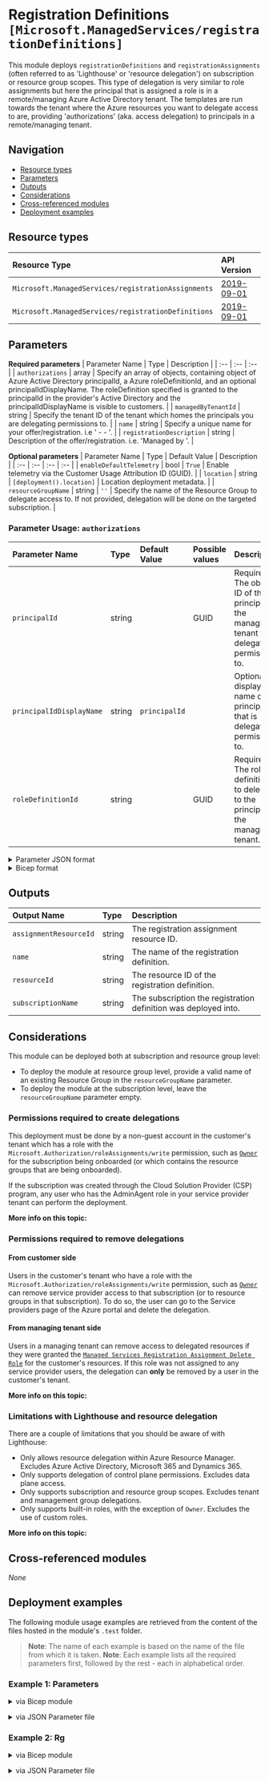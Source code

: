 # Registration Definitions `[Microsoft.ManagedServices/registrationDefinitions]`

This module deploys `registrationDefinitions` and `registrationAssignments` (often referred to as 'Lighthouse' or 'resource delegation')
on subscription or resource group scopes. This type of delegation is very similar to role assignments but here the principal that is
assigned a role is in a remote/managing Azure Active Directory tenant. The templates are run towards the tenant where
the Azure resources you want to delegate access to are, providing 'authorizations' (aka. access delegation) to principals in a
remote/managing tenant.

## Navigation

- [Resource types](#Resource-types)
- [Parameters](#Parameters)
- [Outputs](#Outputs)
- [Considerations](#Considerations)
- [Cross-referenced modules](#Cross-referenced-modules)
- [Deployment examples](#Deployment-examples)

## Resource types

| Resource Type | API Version |
| :-- | :-- |
| `Microsoft.ManagedServices/registrationAssignments` | [2019-09-01](https://docs.microsoft.com/en-us/azure/templates/Microsoft.ManagedServices/2019-09-01/registrationAssignments) |
| `Microsoft.ManagedServices/registrationDefinitions` | [2019-09-01](https://docs.microsoft.com/en-us/azure/templates/Microsoft.ManagedServices/2019-09-01/registrationDefinitions) |

## Parameters

**Required parameters**
| Parameter Name | Type | Description |
| :-- | :-- | :-- |
| `authorizations` | array | Specify an array of objects, containing object of Azure Active Directory principalId, a Azure roleDefinitionId, and an optional principalIdDisplayName. The roleDefinition specified is granted to the principalId in the provider's Active Directory and the principalIdDisplayName is visible to customers. |
| `managedByTenantId` | string | Specify the tenant ID of the tenant which homes the principals you are delegating permissions to. |
| `name` | string | Specify a unique name for your offer/registration. i.e '<Managing Tenant> - <Remote Tenant> - <ResourceName>'. |
| `registrationDescription` | string | Description of the offer/registration. i.e. 'Managed by <Managing Org Name>'. |

**Optional parameters**
| Parameter Name | Type | Default Value | Description |
| :-- | :-- | :-- | :-- |
| `enableDefaultTelemetry` | bool | `True` | Enable telemetry via the Customer Usage Attribution ID (GUID). |
| `location` | string | `[deployment().location]` | Location deployment metadata. |
| `resourceGroupName` | string | `''` | Specify the name of the Resource Group to delegate access to. If not provided, delegation will be done on the targeted subscription. |


### Parameter Usage: `authorizations`

| Parameter Name           | Type   | Default Value | Possible values | Description                                                                                 |
| :----------------------- | :----- | :------------ | :-------------- | :------------------------------------------------------------------------------------------ |
| `principalId`            | string |               | GUID            | Required. The object ID of the principal in the managing tenant to delegate permissions to. |
| `principalIdDisplayName` | string | `principalId` |                 | Optional. A display name of the principal that is delegated permissions to.                 |
| `roleDefinitionId`       | string |               | GUID            | Required. The role definition ID to delegate to the principal in the managing tenant.       |

<details>

<summary>Parameter JSON format</summary>

```json
"authorizations": {
    "value": [
        // Delegates 'Reader' to a group in managing tenant (managedByTenantId)
        {
            "principalId": "9d949eef-00d5-45d9-8586-56be91a13398",
            "principalIdDisplayName": "Reader-Group",
            "roleDefinitionId": "acdd72a7-3385-48ef-bd42-f606fba81ae7"
        },
        // Delegates 'Contributor' to a group in managing tenant (managedByTenantId)
        {
            "principalId": "06eb144f-1a10-4935-881b-757efd1d0b58",
            "roleDefinitionId": "b24988ac-6180-42a0-ab88-20f7382dd24c"
        },
        // Delegates 'Managed Services Registration assignment Delete Role' to a group in managing tenant (managedByTenantId)
        {
            "principalId": "9cd792b0-dc7c-4551-84f8-dd87388030fb",
            "principalIdDisplayName": "LighthouseManagement-Group",
            "roleDefinitionId": "91c1777a-f3dc-4fae-b103-61d183457e46"
        }
    ]
}
```

</details>

<details>

<summary>Bicep format</summary>

```bicep
authorizations: [
    // Delegates 'Reader' to a group in managing tenant (managedByTenantId)
    {
        principalId: '9d949eef-00d5-45d9-8586-56be91a13398'
        principalIdDisplayName: 'Reader-Group'
        roleDefinitionId: 'acdd72a7-3385-48ef-bd42-f606fba81ae7'
    }
    // Delegates 'Contributor' to a group in managing tenant (managedByTenantId)
    {
        principalId: '06eb144f-1a10-4935-881b-757efd1d0b58'
        roleDefinitionId: 'b24988ac-6180-42a0-ab88-20f7382dd24c'
    }
    // Delegates 'Managed Services Registration assignment Delete Role' to a group in managing tenant (managedByTenantId)
    {
        principalId: '9cd792b0-dc7c-4551-84f8-dd87388030fb'
        principalIdDisplayName: 'LighthouseManagement-Group'
        roleDefinitionId: '91c1777a-f3dc-4fae-b103-61d183457e46'
    }
]
```

</details>
<p>

## Outputs

| Output Name | Type | Description |
| :-- | :-- | :-- |
| `assignmentResourceId` | string | The registration assignment resource ID. |
| `name` | string | The name of the registration definition. |
| `resourceId` | string | The resource ID of the registration definition. |
| `subscriptionName` | string | The subscription the registration definition was deployed into. |

## Considerations

This module can be deployed both at subscription and resource group level:

- To deploy the module at resource group level, provide a valid name of an existing Resource Group in the `resourceGroupName` parameter.
- To deploy the module at the subscription level, leave the `resourceGroupName` parameter empty.

### Permissions required to create delegations

This deployment must be done by a non-guest account in the customer's tenant which has a role with the `Microsoft.Authorization/roleAssignments/write` permission,
such as [`Owner`](https://docs.microsoft.com/en-us/azure/role-based-access-control/built-in-roles#owner) for the subscription being onboarded (or which contains the resource groups that are being onboarded).

If the subscription was created through the Cloud Solution Provider (CSP) program, any user who has the AdminAgent role in your service provider tenant can perform the deployment.

**More info on this topic:**


### Permissions required to remove delegations

#### From customer side

Users in the customer's tenant who have a role with the `Microsoft.Authorization/roleAssignments/write` permission, such as
[`Owner`](https://docs.microsoft.com/en-us/azure/role-based-access-control/built-in-roles#owner) can remove service provider
access to that subscription (or to resource groups in that subscription). To do so, the user can go to the Service providers
page of the Azure portal and delete the delegation.

#### From managing tenant side

Users in a managing tenant can remove access to delegated resources if they were granted the
[`Managed Services Registration Assignment Delete Role`](https://docs.microsoft.com/en-us/azure/role-based-access-control/built-in-roles#managed-services-registration-assignment-delete-role)
for the customer's resources. If this role was not assigned to any service provider users, the delegation can **only** be
removed by a user in the customer's tenant.

**More info on this topic:**


### Limitations with Lighthouse and resource delegation

There are a couple of limitations that you should be aware of with Lighthouse:

- Only allows resource delegation within Azure Resource Manager. Excludes Azure Active Directory, Microsoft 365 and Dynamics 365.
- Only supports delegation of control plane permissions. Excludes data plane access.
- Only supports subscription and resource group scopes. Excludes tenant and management group delegations.
- Only supports built-in roles, with the exception of `Owner`. Excludes the use of custom roles.

**More info on this topic:**


## Cross-referenced modules

_None_

## Deployment examples

The following module usage examples are retrieved from the content of the files hosted in the module's `.test` folder.
   >**Note**: The name of each example is based on the name of the file from which it is taken.
   >**Note**: Each example lists all the required parameters first, followed by the rest - each in alphabetical order.

<h3>Example 1: Parameters</h3>

<details>

<summary>via Bicep module</summary>

```bicep
module registrationDefinitions './Microsoft.ManagedServices/registrationDefinitions/deploy.bicep' = {
  name: '${uniqueString(deployment().name)}-registrationDefinitions'
  params: {
    // Required parameters
    authorizations: [
      {
        principalId: 'e87a249c-b53b-4685-94fe-863af522e4ee'
        principalIdDisplayName: 'ResourceModules-Reader'
        roleDefinitionId: 'acdd72a7-3385-48ef-bd42-f606fba81ae7'
      }
      {
        principalId: 'e2f126a7-136e-443f-b39f-f73ddfd146b1'
        principalIdDisplayName: 'ResourceModules-Contributor'
        roleDefinitionId: 'b24988ac-6180-42a0-ab88-20f7382dd24c'
      }
      {
        principalId: '87813317-fb25-4c76-91fe-783af429d109'
        principalIdDisplayName: 'ResourceModules-LHManagement'
        roleDefinitionId: '91c1777a-f3dc-4fae-b103-61d183457e46'
      }
    ]
    managedByTenantId: '195ee85d-2f10-4764-8352-a3c99aa772fb'
    name: 'Component Validation - Subscription assignment'
    registrationDescription: 'Managed by Lighthouse'
  }
}
```

</details>
<p>

<details>

<summary>via JSON Parameter file</summary>

```json
{
  "$schema": "https://schema.management.azure.com/schemas/2019-04-01/deploymentParameters.json#",
  "contentVersion": "1.0.0.0",
  "parameters": {
    // Required parameters
    "authorizations": {
      "value": [
        {
          "principalId": "e87a249c-b53b-4685-94fe-863af522e4ee",
          "principalIdDisplayName": "ResourceModules-Reader",
          "roleDefinitionId": "acdd72a7-3385-48ef-bd42-f606fba81ae7"
        },
        {
          "principalId": "e2f126a7-136e-443f-b39f-f73ddfd146b1",
          "principalIdDisplayName": "ResourceModules-Contributor",
          "roleDefinitionId": "b24988ac-6180-42a0-ab88-20f7382dd24c"
        },
        {
          "principalId": "87813317-fb25-4c76-91fe-783af429d109",
          "principalIdDisplayName": "ResourceModules-LHManagement",
          "roleDefinitionId": "91c1777a-f3dc-4fae-b103-61d183457e46"
        }
      ]
    },
    "managedByTenantId": {
      "value": "195ee85d-2f10-4764-8352-a3c99aa772fb"
    },
    "name": {
      "value": "Component Validation - Subscription assignment"
    },
    "registrationDescription": {
      "value": "Managed by Lighthouse"
    }
  }
}
```

</details>
<p>

<h3>Example 2: Rg</h3>

<details>

<summary>via Bicep module</summary>

```bicep
module registrationDefinitions './Microsoft.ManagedServices/registrationDefinitions/deploy.bicep' = {
  name: '${uniqueString(deployment().name)}-registrationDefinitions'
  params: {
    // Required parameters
    authorizations: [
      {
        principalId: 'e87a249c-b53b-4685-94fe-863af522e4ee'
        principalIdDisplayName: 'ResourceModules-Reader'
        roleDefinitionId: 'acdd72a7-3385-48ef-bd42-f606fba81ae7'
      }
      {
        principalId: 'e2f126a7-136e-443f-b39f-f73ddfd146b1'
        principalIdDisplayName: 'ResourceModules-Contributor'
        roleDefinitionId: 'b24988ac-6180-42a0-ab88-20f7382dd24c'
      }
      {
        principalId: '87813317-fb25-4c76-91fe-783af429d109'
        principalIdDisplayName: 'ResourceModules-LHManagement'
        roleDefinitionId: '91c1777a-f3dc-4fae-b103-61d183457e46'
      }
    ]
    managedByTenantId: '195ee85d-2f10-4764-8352-a3c99aa772fb'
    name: 'Component Validation - Resource group assignment'
    registrationDescription: 'Managed by Lighthouse'
    // Non-required parameters
    resourceGroupName: 'validation-rg'
  }
}
```

</details>
<p>

<details>

<summary>via JSON Parameter file</summary>

```json
{
  "$schema": "https://schema.management.azure.com/schemas/2019-04-01/deploymentParameters.json#",
  "contentVersion": "1.0.0.0",
  "parameters": {
    // Required parameters
    "authorizations": {
      "value": [
        {
          "principalId": "e87a249c-b53b-4685-94fe-863af522e4ee",
          "principalIdDisplayName": "ResourceModules-Reader",
          "roleDefinitionId": "acdd72a7-3385-48ef-bd42-f606fba81ae7"
        },
        {
          "principalId": "e2f126a7-136e-443f-b39f-f73ddfd146b1",
          "principalIdDisplayName": "ResourceModules-Contributor",
          "roleDefinitionId": "b24988ac-6180-42a0-ab88-20f7382dd24c"
        },
        {
          "principalId": "87813317-fb25-4c76-91fe-783af429d109",
          "principalIdDisplayName": "ResourceModules-LHManagement",
          "roleDefinitionId": "91c1777a-f3dc-4fae-b103-61d183457e46"
        }
      ]
    },
    "managedByTenantId": {
      "value": "195ee85d-2f10-4764-8352-a3c99aa772fb"
    },
    "name": {
      "value": "Component Validation - Resource group assignment"
    },
    "registrationDescription": {
      "value": "Managed by Lighthouse"
    },
    // Non-required parameters
    "resourceGroupName": {
      "value": "validation-rg"
    }
  }
}
```

</details>
<p>
